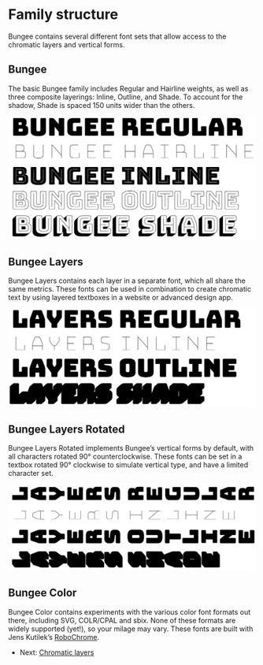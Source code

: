 
# Family structure

Bungee contains several different font sets that allow access to the chromatic layers and vertical forms. 

## Bungee

The basic Bungee family includes Regular and Hairline weights, as well as three composite layerings: Inline, Outline, and Shade. To account for the shadow, Shade is spaced 150 units wider than the others.


<img src="images/structure-bungee-basic.png" alt="Bungee Basic" />


## Bungee Layers

Bungee Layers contains each layer in a separate font, which all share the same metrics. These fonts can be used in combination to create chromatic text by using layered textboxes in a website or advanced design app.


<img src="images/structure-bungee-layers.png" alt="Bungee Basic" />


## Bungee Layers Rotated

Bungee Layers Rotated implements Bungee’s vertical forms by default, with all characters rotated 90° counterclockwise. These fonts can be set in a textbox rotated 90° clockwise to simulate vertical type, and have a limited character set.


<img src="images/structure-bungee-layers-rotated.png" alt="Bungee Basic" />

## Bungee Color

Bungee Color contains experiments with the various color font formats out there, including SVG, COLR/CPAL and sbix. None of these formats are widely supported (yet!), so your milage may vary. These fonts are built with Jens Kutilek’s <a href="https://github.com/fontfont/RoboChrome">RoboChrome</a>.

* Next: [Chromatic layers](2-chromatic-layers.md)